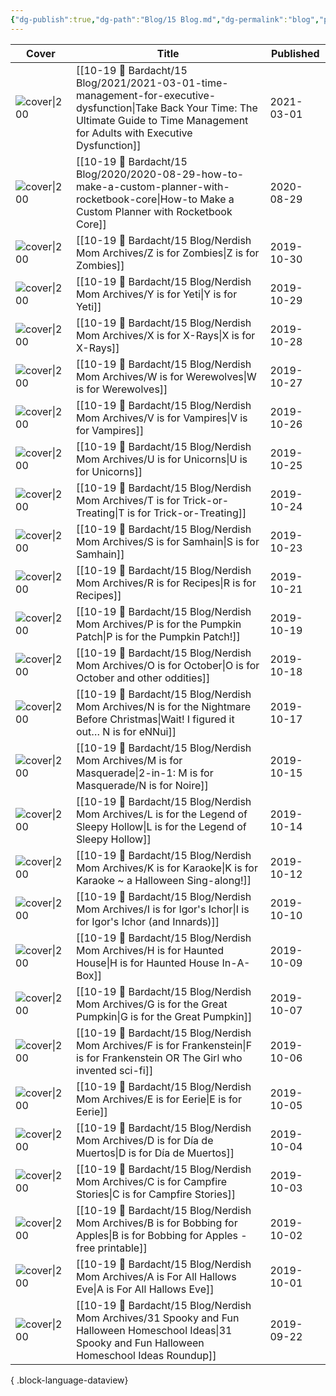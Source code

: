 ```yaml
---
{"dg-publish":true,"dg-path":"Blog/15 Blog.md","dg-permalink":"blog","permalink":"/blog/","title":"📌 Blog","pinned":true,"contentClasses":"cards cards-1-1","tags":["blog"],"noteIcon":"","created":"","updated":"2023-07-17T09:45:46.000-04:00"}
---
```


| Cover                                          | Title                                                                                                                                                                                        | Published  |
| ---------------------------------------------- | -------------------------------------------------------------------------------------------------------------------------------------------------------------------------------------------- | ---------- |
| ![cover\|200](https://i.imgur.com/9Ktay26.jpg) | [[10-19 💢 Bardacht/15 Blog/2021/2021-03-01-time-management-for-executive-dysfunction\|Take Back Your Time: The Ultimate Guide to Time Management for Adults with Executive Dysfunction]] | 2021-03-01 |
| ![cover\|200](https://i.imgur.com/VrMbIWu.png) | [[10-19 💢 Bardacht/15 Blog/2020/2020-08-29-how-to-make-a-custom-planner-with-rocketbook-core\|How-to Make a Custom Planner with Rocketbook Core]]                                        | 2020-08-29 |
| ![cover\|200](https://i.imgur.com/YS0onOX.png) | [[10-19 💢 Bardacht/15 Blog/Nerdish Mom Archives/Z is for Zombies\|Z is for Zombies]]                                                                                                     | 2019-10-30 |
| ![cover\|200](https://i.imgur.com/FI5EM13.png) | [[10-19 💢 Bardacht/15 Blog/Nerdish Mom Archives/Y is for Yeti\|Y is for Yeti]]                                                                                                           | 2019-10-29 |
| ![cover\|200](https://i.imgur.com/BwUzLlz.png) | [[10-19 💢 Bardacht/15 Blog/Nerdish Mom Archives/X is for X-Rays\|X is for X-Rays]]                                                                                                       | 2019-10-28 |
| ![cover\|200](https://i.imgur.com/ehe05Lb.png) | [[10-19 💢 Bardacht/15 Blog/Nerdish Mom Archives/W is for Werewolves\|W is for Werewolves]]                                                                                               | 2019-10-27 |
| ![cover\|200](https://i.imgur.com/bA0po4U.png) | [[10-19 💢 Bardacht/15 Blog/Nerdish Mom Archives/V is for Vampires\|V is for Vampires]]                                                                                                   | 2019-10-26 |
| ![cover\|200](https://i.imgur.com/veDix3R.png) | [[10-19 💢 Bardacht/15 Blog/Nerdish Mom Archives/U is for Unicorns\|U is for Unicorns]]                                                                                                   | 2019-10-25 |
| ![cover\|200](https://i.imgur.com/6EHkO2X.png) | [[10-19 💢 Bardacht/15 Blog/Nerdish Mom Archives/T is for Trick-or-Treating\|T is for Trick-or-Treating]]                                                                                 | 2019-10-24 |
| ![cover\|200](https://i.imgur.com/hWvCIgb.png) | [[10-19 💢 Bardacht/15 Blog/Nerdish Mom Archives/S is for Samhain\|S is for Samhain]]                                                                                                     | 2019-10-23 |
| ![cover\|200](https://i.imgur.com/M9i5X1b.png) | [[10-19 💢 Bardacht/15 Blog/Nerdish Mom Archives/R is for Recipes\|R is for Recipes]]                                                                                                     | 2019-10-21 |
| ![cover\|200](https://i.imgur.com/I6e9uEk.png) | [[10-19 💢 Bardacht/15 Blog/Nerdish Mom Archives/P is for the Pumpkin Patch\|P is for the Pumpkin Patch!]]                                                                                | 2019-10-19 |
| ![cover\|200](\-)                              | [[10-19 💢 Bardacht/15 Blog/Nerdish Mom Archives/O is for October\|O is for October and other oddities]]                                                                                  | 2019-10-18 |
| ![cover\|200](https://i.imgur.com/1wW5EZM.png) | [[10-19 💢 Bardacht/15 Blog/Nerdish Mom Archives/N is for the Nightmare Before Christmas\|Wait! I figured it out… N is for eNNui]]                                                        | 2019-10-17 |
| ![cover\|200](https://i.imgur.com/gJRr15e.png) | [[10-19 💢 Bardacht/15 Blog/Nerdish Mom Archives/M is for Masquerade\|2-in-1: M is for Masquerade/N is for Noire]]                                                                        | 2019-10-15 |
| ![cover\|200](https://i.imgur.com/4Di34kJ.png) | [[10-19 💢 Bardacht/15 Blog/Nerdish Mom Archives/L is for the Legend of Sleepy Hollow\|L is for the Legend of Sleepy Hollow]]                                                             | 2019-10-14 |
| ![cover\|200](https://i.imgur.com/fVSbFuy.png) | [[10-19 💢 Bardacht/15 Blog/Nerdish Mom Archives/K is for Karaoke\|K is for Karaoke ~ a Halloween Sing-along!]]                                                                           | 2019-10-12 |
| ![cover\|200](https://i.imgur.com/wW67Tsm.png) | [[10-19 💢 Bardacht/15 Blog/Nerdish Mom Archives/I is for Igor's Ichor\|I is for Igor's Ichor (and Innards)]]                                                                             | 2019-10-10 |
| ![cover\|200](https://i.imgur.com/zFdKofd.png) | [[10-19 💢 Bardacht/15 Blog/Nerdish Mom Archives/H is for Haunted House\|H is for Haunted House In-A-Box]]                                                                                | 2019-10-09 |
| ![cover\|200](https://i.imgur.com/BaCbp15.png) | [[10-19 💢 Bardacht/15 Blog/Nerdish Mom Archives/G is for the Great Pumpkin\|G is for the Great Pumpkin]]                                                                                 | 2019-10-07 |
| ![cover\|200](https://i.imgur.com/mGwf9qI.png) | [[10-19 💢 Bardacht/15 Blog/Nerdish Mom Archives/F is for Frankenstein\|F is for Frankenstein OR The Girl who invented sci-fi]]                                                           | 2019-10-06 |
| ![cover\|200](https://i.imgur.com/fMcV3au.png) | [[10-19 💢 Bardacht/15 Blog/Nerdish Mom Archives/E is for Eerie\|E is for Eerie]]                                                                                                         | 2019-10-05 |
| ![cover\|200](https://i.imgur.com/KGfq2vr.png) | [[10-19 💢 Bardacht/15 Blog/Nerdish Mom Archives/D is for Día de Muertos\|D is for Día de Muertos]]                                                                                       | 2019-10-04 |
| ![cover\|200](https://i.imgur.com/jCAHbds.png) | [[10-19 💢 Bardacht/15 Blog/Nerdish Mom Archives/C is for Campfire Stories\|C is for Campfire Stories]]                                                                                   | 2019-10-03 |
| ![cover\|200](https://i.imgur.com/JevxYy6.png) | [[10-19 💢 Bardacht/15 Blog/Nerdish Mom Archives/B is for Bobbing for Apples\|B is for Bobbing for Apples - free printable]]                                                              | 2019-10-02 |
| ![cover\|200](https://i.imgur.com/7CIc2Qm.png) | [[10-19 💢 Bardacht/15 Blog/Nerdish Mom Archives/A is For All Hallows Eve\|A is For All Hallows Eve]]                                                                                     | 2019-10-01 |
| ![cover\|200](https://i.imgur.com/WMMAmBI.png) | [[10-19 💢 Bardacht/15 Blog/Nerdish Mom Archives/31 Spooky and Fun Halloween Homeschool Ideas\|31 Spooky and Fun Halloween Homeschool Ideas Roundup]]                                     | 2019-09-22 |

{ .block-language-dataview}